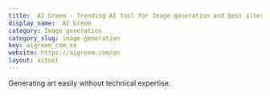 ```yaml
---
title:  AI Greem - Trending AI tool for Image generation and best alternatives
display_name:  AI Greem
category: Image generation
category_slug: image-generation
key: aigreem_com_en
website: https://aigreem.com/en
layout: aitool
---
```


Generating art easily without technical expertise.
